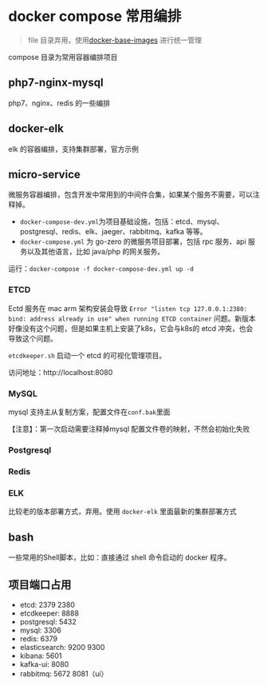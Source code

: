 # docker compose 常用编排

> file 目录弃用，使用[docker-base-images](https://github.com/KINGMJ/docker-base-images) 进行统一管理

compose 目录为常用容器编排项目

## php7-nginx-mysql

php7、nginx、redis 的一些编排

## docker-elk

elk 的容器编排，支持集群部署，官方示例

## micro-service

微服务容器编排，包含开发中常用到的中间件合集，如果某个服务不需要，可以注释掉。

- `docker-compose-dev.yml`为项目基础设施，包括：etcd、mysql、postgresql、redis、elk、jaeger、rabbitmq、kafka 等等。
- `docker-compose.yml` 为 go-zero 的微服务项目部署，包括 rpc 服务、api 服务以及其他语言，比如 java/php 的网关服务。

运行：`docker-compose -f docker-compose-dev.yml up -d`

### ETCD

Ectd 服务在 mac arm 架构安装会导致 `Error "listen tcp 127.0.0.1:2380: bind: address already in use" when running ETCD container` 问题。新版本好像没有这个问题，但是如果主机上安装了k8s，它会与k8s的 etcd 冲突，也会导致这个问题。

`etcdkeeper.sh` 启动一个 etcd 的可视化管理项目。

访问地址：http://localhost:8080

### MySQL

mysql 支持主从复制方案，配置文件在`conf.bak`里面

【注意】：第一次启动需要注释掉mysql 配置文件卷的映射，不然会初始化失败

### Postgresql

### Redis

### ELK

比较老的版本部署方式，弃用。使用 `docker-elk` 里面最新的集群部署方式


## bash

一些常用的Shell脚本，比如：直接通过 shell 命令启动的 docker 程序。

## 项目端口占用

- etcd: 2379 2380
- etcdkeeper: 8888
- postgresql: 5432
- mysql: 3306
- redis: 6379
- elasticsearch: 9200 9300
- kibana: 5601
- kafka-ui: 8080
- rabbitmq: 5672 8081（ui）
